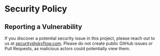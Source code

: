 # Security Policy

## Reporting a Vulnerability

If you discover a potential security issue in this project, please reach out to us at <security@skyflow.com>. Please do not create public GitHub issues or Pull Requests, as malicious actors could potentially view them.